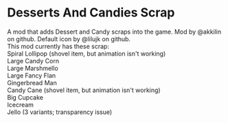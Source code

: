 # Desserts And Candies Scrap
A mod that adds Dessert and Candy scraps into the game. Mod by @akkilin on github. Default icon by @lilujk on github.  
This mod currently has these scrap:  
Spiral Lollipop (shovel item, but animation isn't working)  
Large Candy Corn  
Large Marshmello  
Large Fancy Flan  
Gingerbread Man  
Candy Cane (shovel item, but animation isn't working)  
Big Cupcake  
Icecream  
Jello (3 variants; transparency issue)  